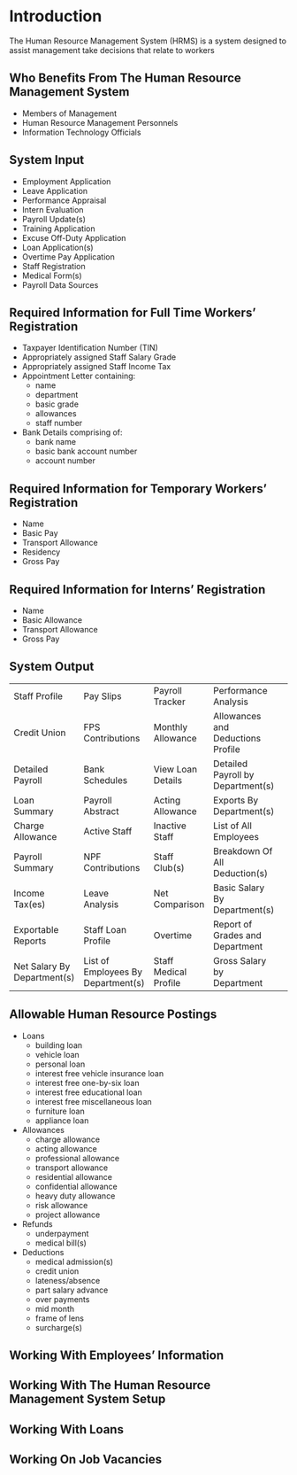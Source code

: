 # Introduction

The Human Resource Management System (HRMS) is a system designed to assist management take decisions that relate to workers

## Who Benefits From The Human Resource Management System

-  Members of Management
-  Human Resource Management Personnels
-  Information Technology Officials
## System Input

- Employment Application
- Leave Application
- Performance Appraisal
- Intern Evaluation
- Payroll Update(s)
- Training Application
- Excuse Off-Duty Application
- Loan Application(s)
- Overtime Pay Application
- Staff Registration
- Medical Form(s)
- Payroll Data Sources



## Required Information for Full Time Workers’  Registration

- Taxpayer Identification Number (TIN)
- Appropriately assigned Staff Salary Grade
- Appropriately assigned Staff  Income Tax
- Appointment Letter containing:
    -  name
    -  department
    -  basic grade
    -  allowances
    -  staff number
-  Bank Details comprising of:
    - bank name
    - basic bank account number
    - account number

## Required Information for Temporary Workers’ Registration

- Name
- Basic Pay
- Transport Allowance
- Residency
- Gross Pay

## Required Information for Interns’ Registration

- Name
- Basic Allowance
- Transport Allowance
- Gross Pay

## System Output

|  |  |  |  |  |
|---|---|---|---|---|
|  			  				Staff 				Profile 			 		                |  			  				Pay 				Slips 			 		                |  			  				Payroll 				Tracker 			 		                |  			  				Performance 				Analysis 			 		                |  |
|  			  				Credit 				Union 			 		                |  			  				FPS 				Contributions 			 		                |  			  				Monthly 				Allowance 			 		                |  			  				Allowances 				and Deductions Profile 			 		                |  |
|  			  				Detailed 				Payroll 			 		                |  			  				Bank 				Schedules 			 		                |  			  				View 				Loan Details 			 		                |  			  				Detailed 				Payroll by Department(s) 			 		                |  |
|  			  				Loan 				Summary 			 		                |  			  				Payroll 				Abstract 			 		                |  			  				Acting 				Allowance 			 		                |  			  				Exports 				By Department(s) 			 		                |  |
|  			  				Charge 				Allowance 			 		                |  			  				Active 				Staff 			 		                |  			  				Inactive 				Staff 			 		                |  			  				List 				of All Employees 			 		                |  |
|  			  				Payroll 				Summary 			 		                |  			  				NPF 				Contributions 			 		                |  			  				Staff 				Club(s) 			 		                |  			  				Breakdown 				Of All Deduction(s) 			 		                |  |
|  			  				Income 				Tax(es) 			 		                |  			  				Leave 				Analysis 			 		                |  			  				Net 				Comparison 			 		                |  			  				Basic 				Salary By Department(s) 			 		                |  |
|  			  				Exportable 				Reports 			 		                |  			  				Staff 				 Loan  Profile 			 		                |  			  				Overtime 			 		            |  			  				Report 				of Grades and Department 			 		                |  |
|  			  				Net 				Salary By Department(s) 			 		                |  			  				List 				of Employees By Department(s) 			 		                |  			  				Staff 				Medical Profile 			 		                |  			  				Gross 				Salary by Department 			 		                |  |

## Allowable Human Resource Postings

- Loans
    - building loan
    - vehicle loan
    - personal loan
    - interest free vehicle insurance loan
    - interest free one-by-six loan
    - interest free educational loan
    - interest free miscellaneous loan
    - furniture loan
    - appliance loan
- Allowances
     - charge allowance
     - acting allowance
     - professional allowance
     - transport allowance
     - residential allowance
     - confidential allowance
     - heavy duty allowance
     - risk allowance
     - project allowance
- Refunds
     - underpayment
     - medical bill(s)
- Deductions
     - medical admission(s)
     - credit union
     - lateness/absence
     - part salary advance
     - over payments
     - mid month
     - frame of lens
     - surcharge(s)


## Working With Employees’ Information
## Working With The Human Resource Management System Setup
## Working With Loans

## Working On Job Vacancies


